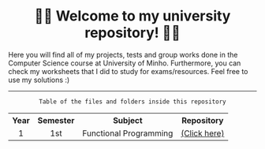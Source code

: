 <h1 align="center">👨‍🎓 Welcome to my university repository! 👨‍💻</h1>
<p>Here you will find all of my projects, tests and group works done in the Computer Science course at University of Minho. Furthermore, you can check my worksheets that I did to study for exams/resources. Feel free to use my solutions :)</p>
<hr>
<p align="center"><code>Table of the files and folders inside this repository</code></p>
<table align="center">
  <tr>
    <th>Year</th>
    <th>Semester</th>
    <th>Subject</th>
    <th>Repository</th>
  </tr>
  <tr>
     <td align="center">1</td>
     <td align="center">1st</td>
     <td>Functional Programming</td>
     <td><a href="https://github.com/pedroacamargo/University/tree/main/1%20ano/programacao-funcional">(Click here)</a></td>
  </tr>
</table>
